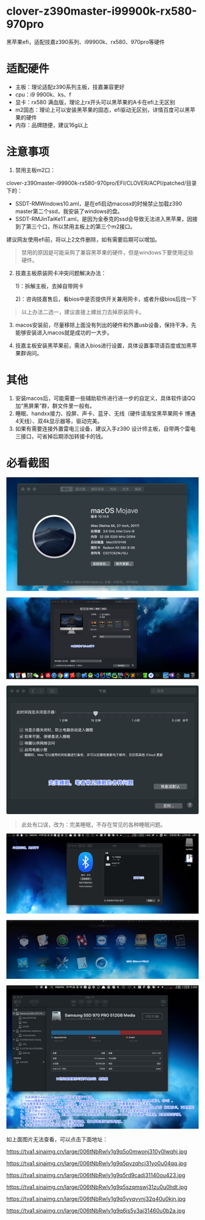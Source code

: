 # clover-z390master-i99900k-rx580-970pro

黑苹果efi，适配技嘉z390系列、i99900k、rx580、970pro等硬件


# 适配硬件
- 主板：理论适配z390系列主板，技嘉兼容更好
- cpu：i9 9900k、ks、f
- 显卡：rx580 满血版，理论上rx开头可以黑苹果的A卡在efi上无区别
- m2固态：理论上可以安装黑苹果的固态，efi驱动无区别，详情百度可以黑苹果的硬件
- 内存：品牌随便，建议16g以上

# 注意事项
1. 禁用主板m2口：

clover-z390master-i99900k-rx580-970pro/EFI/CLOVER/ACPI/patched/目录下的：
- SSDT-RMWindows10.aml，是在efi启动macosx的时候禁止加载z390 master第二个ssd，我安装了windows的盘。
- SSDT-RMJinTaiKe1T.aml，是因为金泰克的ssd会导致无法进入黑苹果，因接到了第三个口，所以禁用主板上的第三个m2接口。

建议网友使用efi前，将以上2文件删除，如有需要后期可以增加。
> 禁用的原因是可能采购了兼容黑苹果的硬件，但是windows下要使用这些硬件。

2. 技嘉主板原装网卡冲突问题解决办法：
   
   1)：拆解主板，去掉自带网卡

   2)：咨询技嘉售后，看bios中是否提供开关兼用网卡，或者升级bios后找一下

> 以上办法二选一，建议直接上螺丝刀去掉原装网卡。

3. macos安装前，尽量移除上面没有列出的硬件和外置usb设备，保持干净，先能够安装进入macos就是成功的一大步。

4. 技嘉主板安装黑苹果前，需进入bios进行设置，具体设置事项请百度或加黑苹果群询问。

# 其他

1. 安装macos后，可能需要一些辅助软件进行进一步的自定义，具体软件请QQ加“黑屏果”群，群文件里一般有。
2. 睡眠、handxx接力、投屏、声卡、蓝牙、无线（硬件请淘宝黑苹果网卡 博通4天线）、双4k显示器等，驱动完美。
3. 如果有需要连接外置雷电三设备，建议入手z390 设计师主板，自带两个雷电三接口，可省掉后期添加转接卡的钱。


# 必看截图



![](https://raw.githubusercontent.com/felixyin/clover-z390master-i99900k-rx580-970pro/master/screenshots/1.jpg)

![](https://raw.githubusercontent.com/felixyin/clover-z390master-i99900k-rx580-970pro/master/screenshots/2.jpg)

![](https://raw.githubusercontent.com/felixyin/clover-z390master-i99900k-rx580-970pro/master/screenshots/3.jpg)
> 此处有口误，改为：完美睡眠，不存在常见的各种睡眠问题。

![](https://raw.githubusercontent.com/felixyin/clover-z390master-i99900k-rx580-970pro/master/screenshots/4.jpg)

![](https://raw.githubusercontent.com/felixyin/clover-z390master-i99900k-rx580-970pro/master/screenshots/5.jpg)

![](https://raw.githubusercontent.com/felixyin/clover-z390master-i99900k-rx580-970pro/master/screenshots/6.jpg)


如上面图片无法查看，可以点击下面地址：

https://tva1.sinaimg.cn/large/006tNbRwly1g9q5o0mwonj310y0lwqhj.jpg

https://tva1.sinaimg.cn/large/006tNbRwly1g9q5pvzqhcj31yo0u04qq.jpg

https://tva1.sinaimg.cn/large/006tNbRwly1g9q5rd9cadj31140ou423.jpg

https://tva1.sinaimg.cn/large/006tNbRwly1g9q5szqmswj31zu0u0hdt.jpg

https://tva1.sinaimg.cn/large/006tNbRwly1g9q5yyqvvnj32q40u0kjn.jpg

https://tva1.sinaimg.cn/large/006tNbRwly1g9q6js5y3aj31460u0b2a.jpg